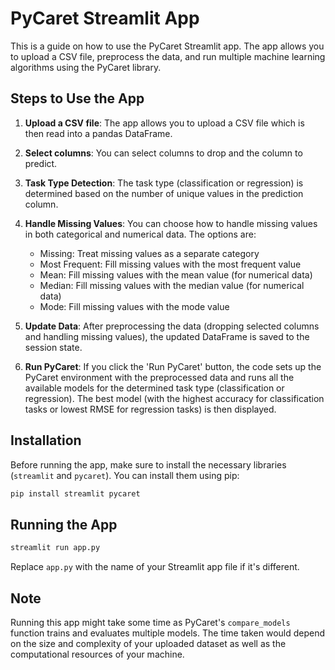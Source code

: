 # PyCaret Streamlit App

This is a guide on how to use the PyCaret Streamlit app. The app allows you to upload a CSV file, preprocess the data, and run multiple machine learning algorithms using the PyCaret library.

## Steps to Use the App

1. **Upload a CSV file**: The app allows you to upload a CSV file which is then read into a pandas DataFrame.

2. **Select columns**: You can select columns to drop and the column to predict.

3. **Task Type Detection**: The task type (classification or regression) is determined based on the number of unique values in the prediction column.

4. **Handle Missing Values**: You can choose how to handle missing values in both categorical and numerical data. The options are:
    - Missing: Treat missing values as a separate category
    - Most Frequent: Fill missing values with the most frequent value
    - Mean: Fill missing values with the mean value (for numerical data)
    - Median: Fill missing values with the median value (for numerical data)
    - Mode: Fill missing values with the mode value

5. **Update Data**: After preprocessing the data (dropping selected columns and handling missing values), the updated DataFrame is saved to the session state.

6. **Run PyCaret**: If you click the 'Run PyCaret' button, the code sets up the PyCaret environment with the preprocessed data and runs all the available models for the determined task type (classification or regression). The best model (with the highest accuracy for classification tasks or lowest RMSE for regression tasks) is then displayed.

## Installation

Before running the app, make sure to install the necessary libraries (`streamlit` and `pycaret`). You can install them using pip:

```python
pip install streamlit pycaret
```

## Running the App

```bash
streamlit run app.py
```

Replace `app.py` with the name of your Streamlit app file if it's different.

## Note

Running this app might take some time as PyCaret's `compare_models` function trains and evaluates multiple models. The time taken would depend on the size and complexity of your uploaded dataset as well as the computational resources of your machine.

